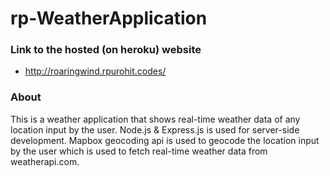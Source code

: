 # rp-WeatherApplication

### Link to the hosted (on heroku) website
* http://roaringwind.rpurohit.codes/

### About
This is a  weather application that shows real-time weather data of any location input by the user.
Node.js & Express.js is used for server-side development. 
Mapbox geocoding api is used to geocode the location input by the user which is used to fetch real-time weather data from weatherapi.com.
